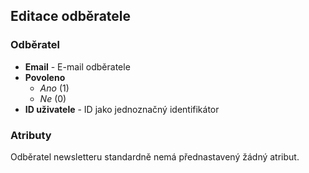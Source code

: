 ## Editace odběratele

### Odběratel

+ **Email** - E-mail odběratele
+ **Povoleno**
    * *Ano* (1)
    * *Ne* (0)
+ **ID uživatele** - ID jako jednoznačný identifikátor

### Atributy

Odběratel newsletteru standardně nemá přednastavený žádný atribut.